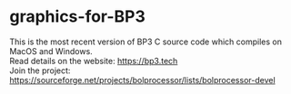 # graphics-for-BP3
This is the most recent version of BP3 C source code which compiles on MacOS and Windows.<br />Read details on the website: https://bp3.tech<br />Join the project: https://sourceforge.net/projects/bolprocessor/lists/bolprocessor-devel
